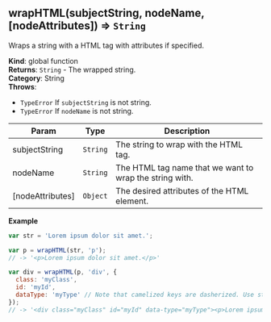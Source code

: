 <a name="wrapHTML"></a>

## wrapHTML(subjectString, nodeName, [nodeAttributes]) ⇒ <code>String</code>
Wraps a string with a HTML tag with attributes if specified.

**Kind**: global function  
**Returns**: <code>String</code> - The wrapped string.  
**Category**: String  
**Throws**:

- <code>TypeError</code> If `subjectString` is not string.
- <code>TypeError</code> If `nodeName` is not string.


| Param | Type | Description |
| --- | --- | --- |
| subjectString | <code>String</code> | The string to wrap with the HTML tag. |
| nodeName | <code>String</code> | The HTML tag name that we want to wrap the string with. |
| [nodeAttributes] | <code>Object</code> | The desired attributes of the HTML element. |

**Example**  
```js
var str = 'Lorem ipsum dolor sit amet.';

var p = wrapHTML(str, 'p');
// -> '<p>Lorem ipsum dolor sit amet.</p>'

var div = wrapHTML(p, 'div', {
  class: 'myClass',
  id: 'myId',
  dataType: 'myType' // Note that camelized keys are dasherized. Use string format to avoid this action.
});
// -> '<div class="myClass" id="myId" data-type="myType"><p>Lorem ipsum dolor sit amet.</p></div>'
```
